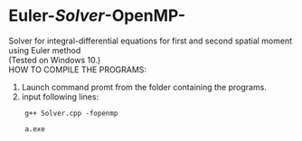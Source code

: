 # Euler-_Solver_-OpenMP-
Solver for integral-differential equations for first and second spatial moment using Euler method
\
(Tested on Windows 10.)
\
HOW TO COMPILE THE PROGRAMS:

1. Launch command promt from the folder containing the programs.
2. input following lines:
```
	g++ Solver.cpp -fopenmp
```
```
	a.exe
```
